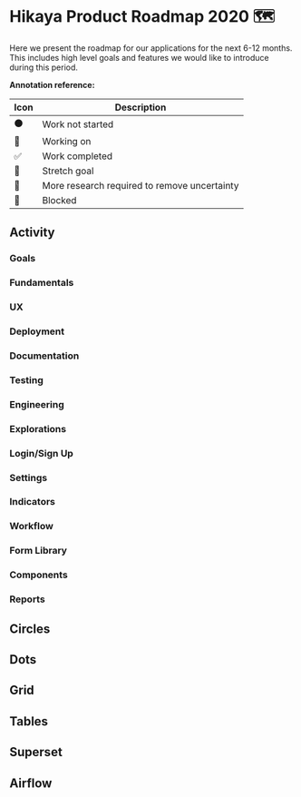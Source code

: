 # Hikaya Product Roadmap 2020 🗺️

Here we present the roadmap for our applications for the next 6-12 months. This includes high level goals and features we would like to introduce during this period.

**Annotation reference:**

|Icon|Description| 
|--|--|
|⚫️|Work not started|
|🏃|Working on|
|✅|Work completed|
|🚀|Stretch goal|
|🔵|More research required to remove uncertainty|
|🔴|Blocked|

## Activity

### Goals

### Fundamentals

### UX

### Deployment

### Documentation

### Testing

### Engineering

### Explorations

### Login/Sign Up

### Settings

### Indicators

### Workflow

### Form Library

### Components

### Reports



## Circles

## Dots

## Grid

## Tables

## Superset

## Airflow

